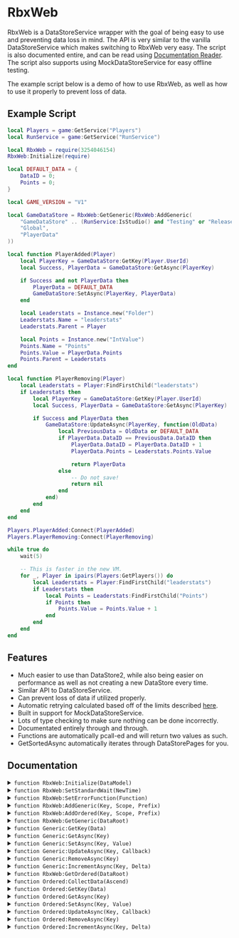 # RbxWeb
RbxWeb is a DataStoreService wrapper with the goal of being easy to use and preventing data loss in mind. The API is very similar to the vanilla DataStoreService which makes switching to RbxWeb very easy. The script is also documented entire, and can be read using [Documentation Reader](https://www.roblox.com/library/1836614749/Documentation-Reader). The script also supports using MockDataStoreService for easy offline testing.

The example script below is a demo of how to use RbxWeb, as well as how to use it properly to prevent loss of data.

## Example Script
```Lua
local Players = game:GetService("Players")
local RunService = game:GetService("RunService")

local RbxWeb = require(3254046154)
RbxWeb:Initialize(require)

local DEFAULT_DATA = {
	DataID = 0;
	Points = 0;
}

local GAME_VERSION = "V1"

local GameDataStore = RbxWeb:GetGeneric(RbxWeb:AddGeneric(
	"GameDataStore" .. (RunService:IsStudio() and "Testing" or "Release") .. GAME_VERSION,
	"Global",
	"PlayerData"
))

local function PlayerAdded(Player)
	local PlayerKey = GameDataStore:GetKey(Player.UserId)
	local Success, PlayerData = GameDataStore:GetAsync(PlayerKey)

	if Success and not PlayerData then
		PlayerData = DEFAULT_DATA
		GameDataStore:SetAsync(PlayerKey, PlayerData)
	end

	local Leaderstats = Instance.new("Folder")
	Leaderstats.Name = "leaderstats"
	Leaderstats.Parent = Player

	local Points = Instance.new("IntValue")
	Points.Name = "Points"
	Points.Value = PlayerData.Points
	Points.Parent = Leaderstats
end

local function PlayerRemoving(Player)
	local Leaderstats = Player:FindFirstChild("leaderstats")
	if Leaderstats then
		local PlayerKey = GameDataStore:GetKey(Player.UserId)
		local Success, PlayerData = GameDataStore:GetAsync(PlayerKey)

		if Success and PlayerData then
			GameDataStore:UpdateAsync(PlayerKey, function(OldData)
				local PreviousData = OldData or DEFAULT_DATA
				if PlayerData.DataID == PreviousData.DataID then
					PlayerData.DataID = PlayerData.DataID + 1
					PlayerData.Points = Leaderstats.Points.Value

					return PlayerData
				else
					-- Do not save!
					return nil
				end
			end)
		end
	end
end

Players.PlayerAdded:Connect(PlayerAdded)
Players.PlayerRemoving:Connect(PlayerRemoving)

while true do
	wait(5)

	-- This is faster in the new VM.
	for _, Player in ipairs(Players:GetPlayers()) do
		local Leaderstats = Player:FindFirstChild("leaderstats")
		if Leaderstats then
			local Points = Leaderstats:FindFirstChild("Points")
			if Points then
				Points.Value = Points.Value + 1
			end
		end
	end
end
```

## Features

- Much easier to use than DataStore2, while also being easier on performance as well as not creating a new DataStore every time.
- Similar API to DataStoreService.
- Can prevent loss of data if utilized properly.
- Automatic retrying calculated based off of the limits described [here](https://developer.roblox.com/en-us/articles/Datastore-Errors).
- Built in support for MockDataStoreService.
- Lots of type checking to make sure nothing can be done incorrectly.
- Documentated entirely through and through.
- Functions are automatically pcall-ed and will return two values as such.
- GetSortedAsync automatically iterates through DataStorePages for you.

## Documentation
<details>
<summary><code>function RbxWeb:Initialize(DataModel)</code></summary>

Initializes RbxWeb.

**Parameters:**
- `[InstanceOrFunction]`  
DataModel This should either be `game` for the default DataStoreService or `require` for MockDataStoreService.

**Returns:**  
void

</details>

<details>
<summary><code>function RbxWeb:SetStandardWait(NewTime)</code></summary>

Sets the standard wait time between each retry.

**Parameters:**
- `[PositiveNumber]`  
NewTime The new standard wait time. This will be set to 0.5 if it is below it.

**Returns:**  
void

</details>

<details>
<summary><code>function RbxWeb:SetErrorFunction(Function)</code></summary>

Sets the error function that is called when something goes wrong.

**Parameters:**
- `[Function]`  
Function The function that will be called. Recommended to either use error or warn.

**Returns:**  
void

</details>

<details>
<summary><code>function RbxWeb:AddGeneric(Key, Scope, Prefix)</code></summary>

Adds a generic (global) DataStore to RbxWeb.

**Parameters:**
- `[String]`  
Key The key of the GlobalDataStore.
- `[OptionalString]`  
Scope The scope of the GlobalDataStore.
- `[OptionalString]`  
Prefix The prefix of the player keys. Defaults to an empty string.

**Returns:**  
[GlobalDataStore] Your generic DataStore.

</details>

<details>
<summary><code>function RbxWeb:AddOrdered(Key, Scope, Prefix)</code></summary>

Adds a ordered DataStore to RbxWeb.

**Parameters:**
- `[String]`  
Key The key of the OrderedDataStore.
- `[OptionalString]`  
Scope The scope of the OrderedDataStore. Defaults to global.
- `[OptionalString]`  
Prefix The prefix of the player keys. Defaults to an empty string.

**Returns:**  
[OrderedDataStore] Your ordered DataStore.

</details>

<details>
<summary><code>function RbxWeb:GetGeneric(DataRoot)</code></summary>

Gets the methods of the given GlobalDataStore.

**Parameters:**
- `[GlobalDataStore]`  
DataRoot The GlobalDataStore you are using.

**Returns:**  
[RbxWebGenericClass] The GenericDataStore class with all the methods you can work with.

</details>

<details>
<summary><code>function Generic:GetKey(Data)</code></summary>

Gets the key. Recommended you pass a UserId for player data.

**Parameters:**
- `[NonNil]`  
Data The data used for the key. It is suggested that you use a UserId when dealing with player data.

**Returns:**  
[String] The key requested.

</details>

<details>
<summary><code>function Generic:GetAsync(Key)</code></summary>

Same as GlobalDataStore::GetAsync. This function returns the value of the entry in the GlobalDataStore with the given key. If the key does not exist, returns nil. This function caches for about 4 seconds, so you cannot be sure that it returns the current value saved on the Roblox servers.

**Parameters:**
- `[String]`  
Key The key you wish to get data from.

**Returns:**  
[Tuple<Boolean, Variant>] Whether or not the attempt was successful and the value saved.

</details>

<details>
<summary><code>function Generic:SetAsync(Key, Value)</code></summary>

Same as GlobalDataStore::SetAsync. Sets the value of the key. This overwrites any existing data stored in the key. It's not recommended you use this when the previous data is important.

**Parameters:**
- `[String]`  
Key The key identifying the entry being retrieved from the DataStore.
- `[TableOrBooleanOrStringOrNumber]`  
Value The value of the entry in the DataStore with the given key.

**Returns:**  
[Tuple<Boolean, String>] Whether or not the attempt was successful and the possible error message if not successful.

</details>

<details>
<summary><code>function Generic:UpdateAsync(Key, Callback)</code></summary>

Same as GlobalDataStore::UpdateAsync. This function retrieves the value of a key from a DataStore and updates it with a new value. Since this function validates the data, it should be used in favor of SetAsync() when there's a chance that more than one server can edit the same data at the same time.

**Parameters:**
- `[String]`  
Key The key identifying the entry being retrieved from the DataStore.
- `[Function]`  
Callback A function which you need to provide. The function takes the key's old value as input and returns the new value.

**Returns:**  
[Tuple<Boolean, Variant>] Whether or not the attempt was successful and the value of the entry in the DataStore with the given key.

</details>

<details>
<summary><code>function Generic:RemoveAsync(Key)</code></summary>

Same as GlobalDataStore::RemoveAsync. This function removes the given key from the provided GlobalDataStore and returns the value that was associated with that key. If the key is not found in the DataStore, this function returns nil.

**Parameters:**
- `[String]`  
Key The key identifying the entry being retrieved from the DataStore.

**Returns:**  
[Tuple<Boolean, Variant>] Whether or not the attempt was successful and the value that was associated with the DataStore key, or nil if the key was not found.

</details>

<details>
<summary><code>function Generic:IncrementAsync(Key, Delta)</code></summary>

Same as GlobalDataStore::IncrementAsync. Increments the value for a particular key and returns the incremented value. Only works on values that are integers. Note that you can use OnUpdate() to execute a function every time the database updates the key's value, such as after calling this function.

**Parameters:**
- `[String]`  
Key The key identifying the entry being retrieved from the DataStore.
- `[OptionalInteger]`  
Delta The increment amount.

**Returns:**  
[Tuple<Boolean, Variant>] Whether or not the attempt was successful and the value of the entry in the DataStore with the given key.

</details>

<details>
<summary><code>function RbxWeb:GetOrdered(DataRoot)</code></summary>

Gets the methods of the given OrderedDataStore.

**Parameters:**
- `[OrderedDataStore]`  
DataRoot The OrderedDataStore you are using.

**Returns:**  
[RbxWebOrderedClass] The OrderedDataStore class with all the methods you can work with.

</details>

<details>
<summary><code>function Ordered:CollectData(Ascend)</code></summary>

Same as OrderedDataStore::GetSortedAsync, except for it goes through the DataStorePages for you.

**Parameters:**
- `[OptionalBoolean]`  
Ascend A boolean indicating whether the returned data pages are in ascending order. Defaults to false.

**Returns:**  
[Tuple<Boolean, Variant>] Whether or not the attempt was successful and the values of the DataStorePages.

</details>

<details>
<summary><code>function Ordered:GetKey(Data)</code></summary>

Gets the key. Recommended you pass a UserId for player data.

**Parameters:**
- `[Variant]`  
Data The data used for the key. It is suggested that you use a UserId when dealing with player data.

**Returns:**  
[String] The key requested.

</details>

<details>
<summary><code>function Ordered:GetAsync(Key)</code></summary>

Same as OrderedDataStore::GetAsync. This function returns the value of the entry in the OrderedDataStore with the given key. If the key does not exist, returns nil. This function caches for about 4 seconds, so you cannot be sure that it returns the current value saved on the Roblox servers.

**Parameters:**
- `[String]`  
Key The key you wish to get data from.

**Returns:**  
[Tuple<Boolean, Variant>] Whether or not the attempt was successful and the value saved.

</details>

<details>
<summary><code>function Ordered:SetAsync(Key, Value)</code></summary>

Same as OrderedDataStore::SetAsync. Sets the value of the key. This overwrites any existing data stored in the key. It's not recommended you use this when the previous data is important.

**Parameters:**
- `[String]`  
Key The key identifying the entry being retrieved from the DataStore.
- `[Variant]`  
Value The value of the entry in the DataStore with the given key.

**Returns:**  
[Tuple<Boolean, String>] Whether or not the attempt was successful and the possible error message if not successful.

</details>

<details>
<summary><code>function Ordered:UpdateAsync(Key, Callback)</code></summary>

Same as OrderedDataStore::UpdateAsync. This function retrieves the value of a key from a DataStore and updates it with a new value. Since this function validates the data, it should be used in favor of SetAsync() when there's a chance that more than one server can edit the same data at the same time.

**Parameters:**
- `[String]`  
Key The key identifying the entry being retrieved from the DataStore.
- `[Function]`  
Callback A function which you need to provide. The function takes the key's old value as input and returns the new value.

**Returns:**  
[Tuple<Boolean, Variant>] Whether or not the attempt was successful and the value of the entry in the DataStore with the given key.

</details>

<details>
<summary><code>function Ordered:RemoveAsync(Key)</code></summary>

Same as OrderedDataStore::RemoveAsync. This function removes the given key from the provided OrderedDataStore and returns the value that was associated with that key. If the key is not found in the DataStore, this function returns nil.

**Parameters:**
- `[String]`  
Key The key identifying the entry being retrieved from the DataStore.

**Returns:**  
[Tuple<Boolean, Variant>] Whether or not the attempt was successful and the value that was associated with the DataStore key, or nil if the key was not found.

</details>

<details>
<summary><code>function Ordered:IncrementAsync(Key, Delta)</code></summary>

Same as OrderedDataStore::IncrementAsync. Increments the value for a particular key and returns the incremented value. Only works on values that are integers. Note that you can use OnUpdate() to execute a function every time the database updates the key's value, such as after calling this function.

**Parameters:**
- `[String]`  
Key The key identifying the entry being retrieved from the DataStore.
- `[OptionalInteger]`  
Delta The increment amount.

**Returns:**  
[Tuple<Boolean, Variant>] Whether or not the attempt was successful and the value of the entry in the DataStore with the given key.

</details>

